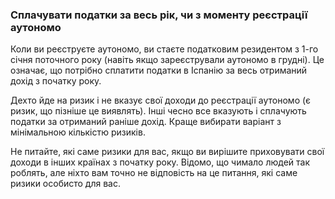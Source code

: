 ### Сплачувати податки за весь рік, чи з моменту реєстрації аутономо

Коли ви реєструєте аутономо, ви стаєте податковим резидентом з 1-го січня поточного року (навіть якщо зареєстрували
аутономо в грудні). Це означає, що потрібно сплатити податки в Іспанію за весь отриманий дохід з початку року.

Дехто йде на ризик і не вказує свої доходи до реєстрації аутономо (є ризик, що пізніше це виявлять). Інші чесно все
вказують і сплачують податки за отриманий раніше дохід. Краще вибирати варіант з мінімальною кількістю ризиків.

Не питайте, які саме ризики для вас, якщо ви вирішите приховувати свої доходи в інших країнах з початку року. Відомо, що
чимало людей так роблять, але ніхто вам точно не відповість на це питання, які саме ризики особисто для вас.
